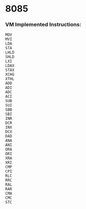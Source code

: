 # 8085

### VM Implemented Instructions:

```
MOV
MVI
LDA
STA
LHLD
SHLD
LXI
LDAX
STAX
XCHG
XTHL
ADD
ADI
ADC
ACI
SUB
SUI
SBB
SBI
INR
DCR
INX
DCX
DAD
ANA
ANI
ORA
ORI
XRA
XRI
CMP
CPI
RLC
RRC
RAL
RAR
CMA
CMC
STC
```

